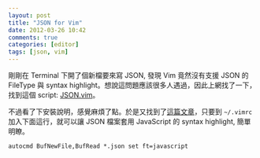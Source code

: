 ```yaml
---
layout: post
title: "JSON for Vim"
date: 2012-03-26 10:42
comments: true
categories: [editor]
tags: [json, vim]
---
```


剛剛在 Terminal 下開了個新檔要來寫 JSON, 發現 Vim 竟然沒有支援 JSON 的 FileType 與 syntax highlight。想說這問題應該很多人遇過，因此上網找了一下，找到這個 script: [JSON.vim][1]。

[1]: http://www.vim.org/scripts/script.php?script_id=1945

不過看了下安裝說明，感覺麻煩了點。於是又找到了[這篇文章][2]，只要到 `~/.vimrc` 加入下面這行，就可以讓 JSON 檔案套用 JavaScript 的 syntax highlight, 簡單明瞭。

<pre class="prettyprint"><code>autocmd BufNewFile,BufRead *.json set ft=javascript</code></pre>

[2]: http://www.codeography.com/2010/07/13/json-syntax-highlighting-in-vim.html